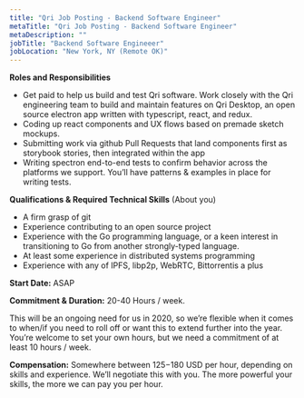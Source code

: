 ```yaml
---
title: "Qri Job Posting - Backend Software Engineer"
metaTitle: "Qri Job Posting - Backend Software Engineer"
metaDescription: ""
jobTitle: "Backend Software Engineeer"
jobLocation: "New York, NY (Remote OK)"
---
```



**Roles and Responsibilities**

- Get paid to help us build and test Qri software. Work closely with the Qri engineering team to build and maintain features on Qri Desktop, an open source electron app written with typescript, react, and redux.
- Coding up react components and UX flows based on premade sketch mockups.
- Submitting work via github Pull Requests that land components first as storybook stories, then integrated within the app
- Writing spectron end-to-end tests to confirm behavior across the platforms we support. You’ll have patterns & examples in place for writing tests.

**Qualifications & Required Technical Skills** (About you)

- A firm grasp of git
- Experience contributing to an open source project
- Experience with the Go programming language, or a keen interest in transitioning to Go from another strongly-typed language.
- At least some experience in distributed systems programming
- Experience with any of IPFS, libp2p, WebRTC, Bittorrentis a plus

**Start Date:** ASAP

**Commitment & Duration:** 20-40 Hours / week.

This will be an ongoing need for us in 2020, so we’re flexible when it comes to when/if you need to roll off or want this to extend further into the year. You’re welcome to set your own hours, but we need a commitment of at least 10 hours / week.

**Compensation:** Somewhere between $125-$180 USD per hour, depending on skills and experience. We’ll negotiate this with you. The more powerful your skills, the more we can pay you per hour.
